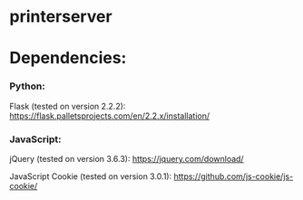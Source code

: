 # printerserver

# Dependencies:
### Python:
Flask (tested on version 2.2.2):
https://flask.palletsprojects.com/en/2.2.x/installation/

### JavaScript:
jQuery (tested on version 3.6.3):
https://jquery.com/download/

JavaScript Cookie (tested on version 3.0.1):
https://github.com/js-cookie/js-cookie/